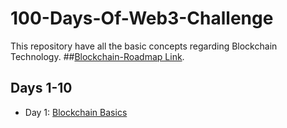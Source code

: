 # 100-Days-Of-Web3-Challenge
This repository have all the basic concepts regarding Blockchain Technology.
##[Blockchain-Roadmap Link](https://docs.google.com/document/d/1VRturzMybh4hX9ZUTEHZqo7Dmc90vfhh4ywbB_NIepk/edit).



## Days 1-10

- Day 1: [Blockchain Basics](https://github.com/jitendragangwar123/100-Days-Of-Web3-Challenge/blob/main/1_Blockchain_basics.js)
